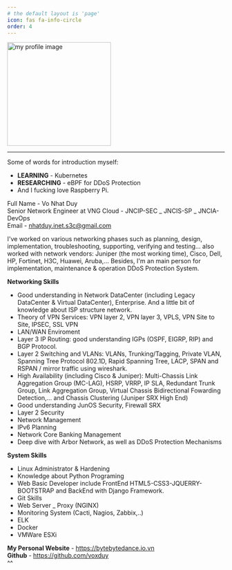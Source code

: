 ```yaml
---
# the default layout is 'page'
icon: fas fa-info-circle
order: 4
---
```


<img src="/commons/IMG_0093.JPG" alt="my profile image" style="width: 240px;">

---

Some of words for introduction myself:
+ **LEARNING** - Kubernetes
+ **RESEARCHING** - eBPF for DDoS Protection
+ And I fucking love Raspberry Pi.

Full Name - Vo Nhat Duy  
Senior Network Engineer at VNG Cloud - JNCIP-SEC _ JNCIS-SP _ JNCIA-DevOps  
Email - nhatduy.inet.s3c@gmail.com

I've worked on various networking phases such as planning, design, implementation, troubleshooting, supporting, verifying and testing... also worked with network vendors: Juniper (the most working time), Cisco, Dell, HP, Fortinet, H3C, Huawei, Aruba,… Besides, I'm an main person for implementation, maintenance & operation DDoS Protection System.

**Networking Skills**
+ Good understanding in Network DataCenter (including Legacy DataCenter & Virtual DataCenter), Enterprise. And a little bit of knowledge about ISP structure network.
+ Theory of VPN Services: VPN layer 2, VPN layer 3, VPLS, VPN Site to Site, IPSEC, SSL VPN
+ LAN/WAN Enviroment
+ Layer 3 IP Routing: good understanding IGPs (OSPF, EIGRP, RIP) and BGP Protocol.
+ Layer 2 Switching and VLANs: VLANs, Trunking/Tagging, Private VLAN, Spanning Tree Protocol 802.1D, Rapid Spanning Tree, LACP, SPAN and RSPAN / mirror traffic using wireshark.
+ High Availability (including Cisco & Juniper): Multi-Chassis Link Aggregation Group (MC-LAG), HSRP, VRRP, IP SLA, Redundant Trunk Group, Link Aggregation Group, Virtual Chassis Bidirectional Fowarding Detection,... and Chassis Clustering (Juniper SRX High End)
+ Good understanding JunOS Security, Firewall SRX
+ Layer 2 Security
+ Network Management
+ IPv6 Planning
+ Network Core Banking Management
+ Deep dive with Arbor Network, as well as DDoS Protection Mechanisms

**System Skills**
+ Linux Administrator & Hardening
+ Knowledge about Python Programing
+ Web Basic Developer include FrontEnd HTML5-CSS3-JQUERRY-BOOTSTRAP and BackEnd with Django Framework.
+ Git Skills
+ Web Server _ Proxy (NGINX)
+ Monitoring System (Cacti, Nagios, Zabbix,..)
+ ELK
+ Docker
+ VMWare ESXi

**My Personal Website** - https://bytebytedance.io.vn  
**Github** - https://github.com/voxduy  
^^
